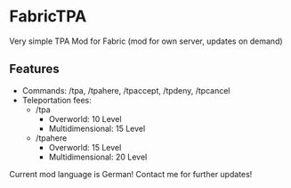 # FabricTPA
Very simple TPA Mod for Fabric (mod for own server, updates on demand)

## Features
- Commands: /tpa, /tpahere, /tpaccept, /tpdeny, /tpcancel
- Teleportation fees:
  - /tpa
    - Overworld: 10 Level
    - Multidimensional: 15 Level
  - /tpahere
    - Overworld: 15 Level
    - Multidimensional: 20 Level

Current mod language is German!
Contact me for further updates!
